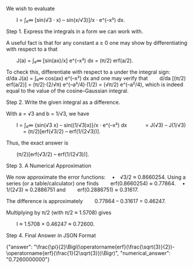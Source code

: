 We wish to evaluate

  I = ∫₀∞ [sin(√3 · x) – sin(x/√3)]/x · e^(–x²) dx.

Step 1. Express the integrals in a form we can work with.

A useful fact is that for any constant a ≥ 0 one may show by differentiating with respect to a that

  J(a) = ∫₀∞ [sin(ax)/x] e^(–x²) dx = (π/2) erf(a/2).

To check this, differentiate with respect to a under the integral sign:
  d/da J(a) = ∫₀∞ cos(ax) e^(–x²) dx
and one may verify that
  d/da [(π/2) erf(a/2)] = (π/2)·(2/√π) e^(–a²/4)·(1/2) = (√π/2) e^(–a²/4),
which is indeed equal to the value of the cosine–Gaussian integral.

Step 2. Write the given integral as a difference.

With a = √3 and b = 1/√3, we have

  I = ∫₀∞ {sin(√3 x) – sin((1/√3)x)}/x · e^(–x²) dx
    = J(√3) – J(1/√3)
    = (π/2)[erf(√3/2) – erf(1/(2√3))].

Thus, the exact answer is

  (π/2)[erf(√3/2) – erf(1/(2√3))].

Step 3. A Numerical Approximation

We now approximate the error functions:
 • √3/2 ≈ 0.8660254. Using a series (or a table/calculator) one finds
  erf(0.8660254) ≈ 0.77864.
 • 1/(2√3) ≈ 0.2886751 and
  erf(0.2886751) ≈ 0.31617.

The difference is approximately
  0.77864 – 0.31617 = 0.46247.

Multiplying by π/2 (with π/2 ≈ 1.5708) gives

  I ≈ 1.5708 × 0.46247 ≈ 0.72600.

Step 4. Final Answer in JSON Format

{"answer": "\\frac{\\pi}{2}\\Bigl(\\operatorname{erf}(\\frac{\\sqrt{3}}{2})-\\operatorname{erf}(\\frac{1}{2\\sqrt{3}})\\Bigr)", "numerical_answer": "0.7260000000"}